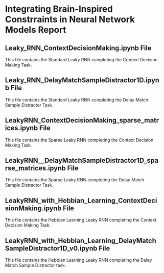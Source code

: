 # Integrating Brain-Inspired Constrraints in Neural Network Models Report
## Leaky_RNN_ContextDecisionMaking.ipynb File
This file contains the Standard Leaky RNN completing the Context Decision Making Task.
## Leaky_RNN_DelayMatchSampleDistractor1D.ipynb File
This file contains the Standard Leaky RNN completing the Delay Match Sample Distractor Task.
## LeakyRNN_ContextDecisionMaking_sparse_matrices.ipynb File
This file contains the Sparse Leaky RNN completing the Context Decision Making Task.
## LeakyRNN__DelayMatchSampleDistractor1D_sparse_matrices.ipynb File
This file contains the Sparse Leaky RNN completing the Delay Match Sample Distractor Task.
## LeakyRNN_with_Hebbian_Learning_ContextDecisionMaking.ipynb File
This file contains the Hebbian Learning Leaky RNN completing the Context Decision Making Task.
## LeakyRNN_with_Hebbian_Learning_DelayMatchSampleDistractor1D_v0.ipynb File
This file contains the Hebbian Learning Leaky RNN completing the Delay Match Sample Distractor task.
